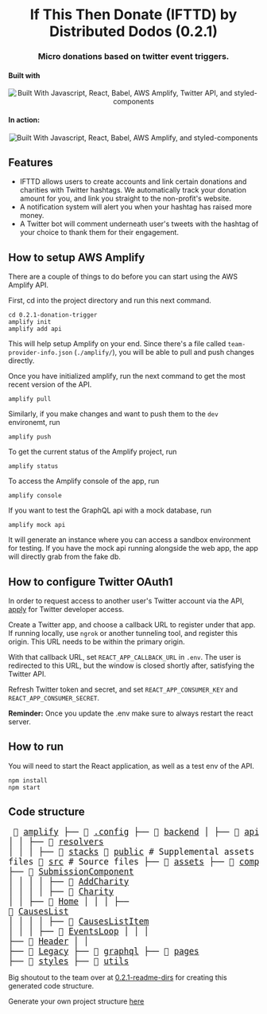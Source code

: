 <h1 align="center">If This Then Donate (IFTTD) by Distributed Dodos (0.2.1)</h1>

<h3 align="center">Micro donations based on twitter event triggers.</h3>

<h4>Built with</h4>

<p align="center"><img src="https://user-images.githubusercontent.com/16248113/83821895-9d752d80-a69d-11ea-94a9-fa3251971a6c.png" alt="Built With Javascript, React, Babel, AWS Amplify, Twitter API, and styled-components" /></p>

<h4>In action:</h4>
<p align="center"><img src="https://user-images.githubusercontent.com/16248113/83820631-29d22100-a69b-11ea-9bee-8a00f2316fec.png" alt="Built With Javascript, React, Babel, AWS Amplify, and styled-components" /></p>

## Features

- IFTTD allows users to create accounts and link certain donations and charities with Twitter hashtags. We automatically track your donation amount for you, and link you straight to the non-profit's website.
- A notification system will alert you when your hashtag has raised more money.
- A Twitter bot will comment underneath user's tweets with the hashtag of your choice to thank them for their engagement.

## How to setup AWS Amplify

There are a couple of things to do before you can start using the AWS Amplify API.

First, cd into the project directory and run this next command.

```
cd 0.2.1-donation-trigger
amplify init
amplify add api
```

This will help setup Amplify on your end. Since there's a file called `team-provider-info.json` (`./amplify/`), you will be able to pull and push changes directly.

Once you have initialized amplify, run the next command to get the most recent version of the API.

```
amplify pull
```

Similarly, if you make changes and want to push them to the `dev` environemt, run

```
amplify push
```

To get the current status of the Amplify project, run

```
amplify status
```

To access the Amplify console of the app, run

```
amplify console
```

If you want to test the GraphQL api with a mock database, run

```
amplify mock api
```

It will generate an instance where you can access a sandbox environment for testing. If you have the mock api running alongside the web app, the app will directly grab from the fake db.

## How to configure Twitter OAuth1

In order to request access to another user's Twitter account via the API, [apply](https://developer.twitter.com/en/apply-for-access) for Twitter developer access.

Create a Twitter app, and choose a callback URL to register under that app. If running locally, use `ngrok` or another tunneling tool, and register this origin. This URL needs to be within the primary origin.

With that callback URL, set `REACT_APP_CALLBACK_URL` in `.env`. The user is redirected to this URL, but the window is closed shortly after, satisfying the Twitter API.

Refresh Twitter token and secret, and set `REACT_APP_CONSUMER_KEY` and `REACT_APP_CONSUMER_SECRET`.

**Reminder:** Once you update the .env make sure to always restart the react server.

## How to run

You will need to start the React application, as well as a test env of the API.

```
npm install
npm start
```

## Code structure

<big><pre>
📂 [amplify](./amplify)
├── 📂 [.config](./amplify/.config)
├── 📂 [backend](./amplify/backend)
│   ├── 📂 [api](./amplify/backend/api)
│   │   ├── 📂 [021donationtrigger](./amplify/backend/api/021donationtrigger)
│   │   │   ├── 📂 [resolvers](./amplify/backend/api/021donationtrigger/resolvers)
│   │   │   ├── 📂 [stacks](./amplify/backend/api/021donationtrigger/stacks)
📂 [public](./public) # Supplemental assets or resources, or static files
📂 [src](./src) # Source files
├── 📂 [assets](./src/assets)
├── 📂 [components](./src/components)
│   ├── 📂 [containers](./src/components/containers)
│   │   ├── 📂 [Action](./src/components/containers/Action)
│   │   │   ├── 📂 [Greeting](./src/components/containers/Action/Greeting)
│   │   │   ├── 📂 [SubmissionComponent](./src/components/containers/Action/SubmissionComponent)
│   │   │   │   ├── 📂 [AddCharity](./src/components/containers/Action/SubmissionComponent/AddCharity)
│   │   │   │   ├── 📂 [Charity](./src/components/containers/Action/SubmissionComponent/Charity)
│   │   ├── 📂 [Home](./src/components/containers/Home)
│   │   │   ├── 📂 [CausesList](./src/components/containers/Home/CausesList)
│   │   │   │   ├── 📂 [CausesListItem](./src/components/containers/Home/CausesList/CausesListItem)
│   │   │   ├── 📂 [EventsLoop](./src/components/containers/Home/EventsLoop)
│   │   │   ├── 📂 [Header](./src/components/containers/Home/Header)
│   │   ├── 📂 [Legacy](./src/components/containers/Legacy)
├── 📂 [graphql](./src/graphql)
├── 📂 [pages](./src/pages)
├── 📂 [styles](./src/styles)
├── 📂 [utils](./src/utils)
</pre></big>

Big shoutout to the team over at [0.2.1-readme-dirs](https://github.com/MLH-Fellowship/0.2.1-readme-dirs) for creating this generated code structure.

Generate your own project structure [here](https://project-structure-readme.netlify.app)
